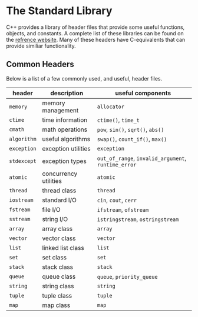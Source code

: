# The Standard Library

C++ provides a library of header files that provide some useful functions, objects, and constants. A complete list of these libraries can be found on the [refrence website](https://en.cppreference.com/w/cpp/header). Many of these headers have C-equivalents that can provide similiar functionality.

## Common Headers

Below is a list of a few commonly used, and useful, header files.

| header      | description           | useful components                                   |
| ----------- | --------------------- | --------------------------------------------------- |
| `memory`    | memory management     | `allocator`                                         |
| `ctime`     | time information      | `ctime()`, `time_t`                                 |
| `cmath`     | math operations       | `pow`, `sin()`, `sqrt()`, `abs()`                   |
| `algorithm` | useful algorithms     | `swap()`, `count_if()`, `max()`                     |
| `exception` | exception utilities   | `exception`                                         |
| `stdexcept` | exception types       | `out_of_range`, `invalid_argument`, `runtime_error` |
| `atomic`    | concurrency utilities | `atomic`                                            |
| `thread`    | thread class          | `thread`                                            |
| `iostream`  | standard I/O          | `cin`, `cout`, `cerr`                               |
| `fstream`   | file I/O              | `ifstream`, `ofstream`                              |
| `sstream`   | string I/O            | `istringstream`, `ostringstream`                    |
| `array`     | array class           | `array`                                             |
| `vector`    | vector class          | `vector`                                            |
| `list`      | linked list class     | `list`                                              |
| `set`       | set class             | `set`                                               |
| `stack`     | stack class           | `stack`                                             |
| `queue`     | queue class           | `queue`, `priority_queue`                           |
| `string`    | string class          | `string`                                            |
| `tuple`     | tuple class           | `tuple`                                             |
| `map`       | map class             | `map`                                               |
